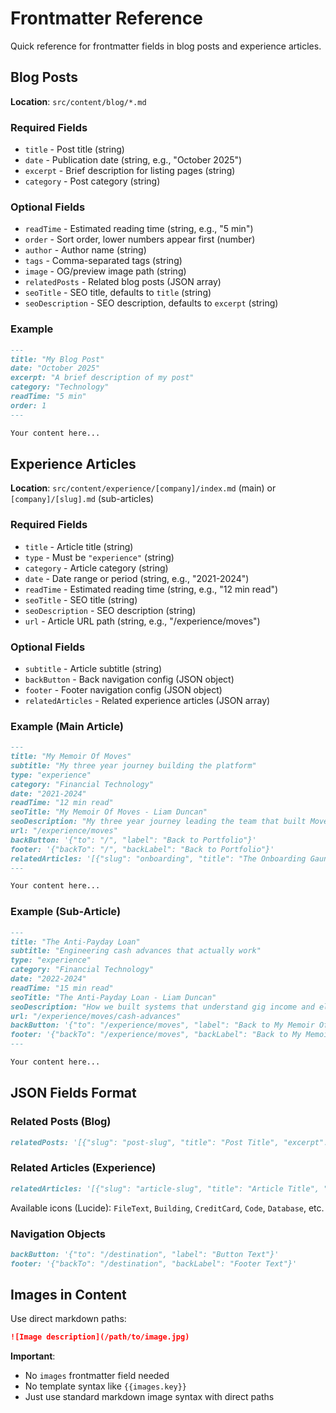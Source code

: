 # Frontmatter Reference

Quick reference for frontmatter fields in blog posts and experience articles.

## Blog Posts

**Location**: `src/content/blog/*.md`

### Required Fields
- `title` - Post title (string)
- `date` - Publication date (string, e.g., "October 2025")
- `excerpt` - Brief description for listing pages (string)
- `category` - Post category (string)

### Optional Fields
- `readTime` - Estimated reading time (string, e.g., "5 min")
- `order` - Sort order, lower numbers appear first (number)
- `author` - Author name (string)
- `tags` - Comma-separated tags (string)
- `image` - OG/preview image path (string)
- `relatedPosts` - Related blog posts (JSON array)
- `seoTitle` - SEO title, defaults to `title` (string)
- `seoDescription` - SEO description, defaults to `excerpt` (string)

### Example
```markdown
---
title: "My Blog Post"
date: "October 2025"
excerpt: "A brief description of my post"
category: "Technology"
readTime: "5 min"
order: 1
---

Your content here...
```

## Experience Articles

**Location**: `src/content/experience/[company]/index.md` (main) or `[company]/[slug].md` (sub-articles)

### Required Fields
- `title` - Article title (string)
- `type` - Must be `"experience"` (string)
- `category` - Article category (string)
- `date` - Date range or period (string, e.g., "2021-2024")
- `readTime` - Estimated reading time (string, e.g., "12 min read")
- `seoTitle` - SEO title (string)
- `seoDescription` - SEO description (string)
- `url` - Article URL path (string, e.g., "/experience/moves")

### Optional Fields
- `subtitle` - Article subtitle (string)
- `backButton` - Back navigation config (JSON object)
- `footer` - Footer navigation config (JSON object)
- `relatedArticles` - Related experience articles (JSON array)

### Example (Main Article)
```markdown
---
title: "My Memoir Of Moves"
subtitle: "My three year journey building the platform"
type: "experience"
category: "Financial Technology"
date: "2021-2024"
readTime: "12 min read"
seoTitle: "My Memoir Of Moves - Liam Duncan"
seoDescription: "My three year journey leading the team that built Moves Financial's core banking platform."
url: "/experience/moves"
backButton: '{"to": "/", "label": "Back to Portfolio"}'
footer: '{"backTo": "/", "backLabel": "Back to Portfolio"}'
relatedArticles: '[{"slug": "onboarding", "title": "The Onboarding Gauntlet", "description": "Overcoming identity verification challenges", "icon": "FileText"}]'
---

Your content here...
```

### Example (Sub-Article)
```markdown
---
title: "The Anti-Payday Loan"
subtitle: "Engineering cash advances that actually work"
type: "experience"
category: "Financial Technology"
date: "2022-2024"
readTime: "15 min read"
seoTitle: "The Anti-Payday Loan - Liam Duncan"
seoDescription: "How we built systems that understand gig income and eliminate predatory lending."
url: "/experience/moves/cash-advances"
backButton: '{"to": "/experience/moves", "label": "Back to My Memoir Of Moves"}'
footer: '{"backTo": "/experience/moves", "backLabel": "Back to My Memoir Of Moves"}'
---

Your content here...
```

## JSON Fields Format

### Related Posts (Blog)
```markdown
relatedPosts: '[{"slug": "post-slug", "title": "Post Title", "excerpt": "Brief description"}]'
```

### Related Articles (Experience)
```markdown
relatedArticles: '[{"slug": "article-slug", "title": "Article Title", "description": "Brief description", "icon": "FileText"}]'
```

Available icons (Lucide): `FileText`, `Building`, `CreditCard`, `Code`, `Database`, etc.

### Navigation Objects
```markdown
backButton: '{"to": "/destination", "label": "Button Text"}'
footer: '{"backTo": "/destination", "backLabel": "Footer Text"}'
```

## Images in Content

Use direct markdown paths:
```markdown
![Image description](/path/to/image.jpg)
```

**Important**:
- No `images` frontmatter field needed
- No template syntax like `{{images.key}}`
- Just use standard markdown image syntax with direct paths
